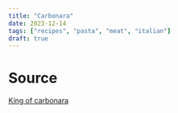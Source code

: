 ```yaml
---
title: "Carbonara"
date: 2023-12-14
tags: ["recipes", "pasta", "meat", "italian"]
draft: true
---
```


# Source

[King of carbonara](https://www.youtube.com/watch?v=SsUGomHw85o)
